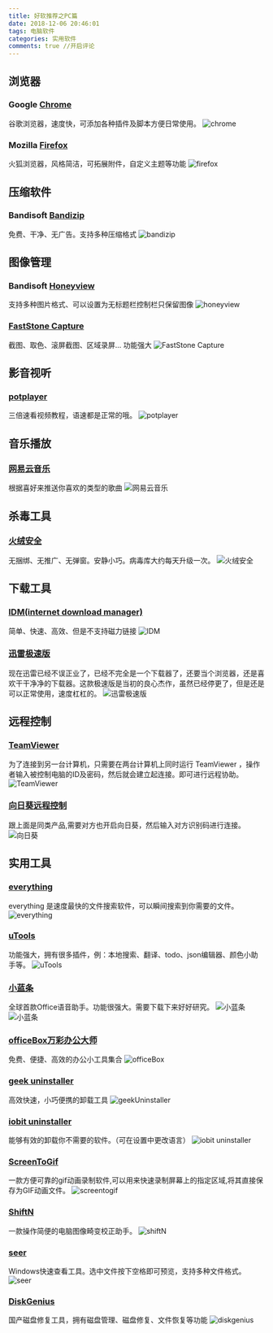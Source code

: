 ```yaml
---
title: 好软推荐之PC篇
date: 2018-12-06 20:46:01
tags: 电脑软件
categories: 实用软件
comments: true //开启评论
---
```


## 浏览器
### Google [Chrome](http://chrome.com/)
谷歌浏览器，速度快，可添加各种插件及脚本方便日常使用。
![chrome](好软推荐/chrome.jpg)
### Mozilla [Firefox](http://www.firefox.com.cn/)
火狐浏览器，风格简洁，可拓展附件，自定义主题等功能
![firefox](好软推荐/firefox.jpg)
## 压缩软件
### Bandisoft [Bandizip](http://www.bandisoft.com/bandizip/)
免费、干净、无广告。支持多种压缩格式
![bandizip](好软推荐/bandizip.png)
## 图像管理
### Bandisoft [Honeyview](http://www.bandisoft.com/honeyview/)
支持多种图片格式、可以设置为无标题栏控制栏只保留图像
![honeyview](好软推荐/honeyview.jpg)
### [FastStone Capture](https://faststone-capture.en.softonic.com/)
截图、取色、滚屏截图、区域录屏...  功能强大
![FastStone Capture](好软推荐/FastStone%20Capture.png)
## 影音视听
### [potplayer](http://potplayer.daum.net/?lang=zh_CN)
三倍速看视频教程，语速都是正常的哦。
![potplayer](好软推荐/potplayer.jpg)
## 音乐播放
### [网易云音乐](https://music.163.com)
根据喜好来推送你喜欢的类型的歌曲
![网易云音乐](好软推荐/网易云音乐.jpg)
## 杀毒工具
### [火绒安全](https://www.huorong.cn/)
无捆绑、无推广、无弹窗。安静小巧。病毒库大约每天升级一次。
![火绒安全](好软推荐/火绒.png)
## 下载工具
### [IDM(internet download manager)](http://www.internetdownloadmanager.com/)
简单、快速、高效、但是不支持磁力链接
![IDM](好软推荐/idm.png)
### [迅雷极速版](https://dl.pconline.com.cn/download/355664-1.html)
现在迅雷已经不误正业了，已经不完全是一个下载器了，还要当个浏览器，还是喜欢干干净净的下载器。这款极速版是当初的良心杰作，虽然已经停更了，但是还是可以正常使用，速度杠杠的。
![迅雷极速版](好软推荐/迅雷极速版.png)
## 远程控制
### [TeamViewer](https://www.teamviewer.com/cn/)
为了连接到另一台计算机，只需要在两台计算机上同时运行 TeamViewer ，操作者输入被控制电脑的ID及密码，然后就会建立起连接。即可进行远程协助。
![TeamViewer](好软推荐/Teamviewer.png)
### [向日葵远程控制](https://sunlogin.oray.com/personal/)
跟上面是同类产品,需要对方也开启向日葵，然后输入对方识别码进行连接。
![向日葵](好软推荐/向日葵.png)
## 实用工具
### [everything](http://www.voidtools.com/)
everything 是速度最快的文件搜索软件，可以瞬间搜索到你需要的文件。
![everything](好软推荐/Everything.png)
### [uTools](https://u.tools/)
功能强大，拥有很多插件，例：本地搜索、翻译、todo、json编辑器、颜色小助手等。
![uTools](好软推荐/utools.png)
### [小蓝条](http://www.xiaolantiao.com/)
全球首款Office语音助手。功能很强大。需要下载下来好好研究。
![小蓝条](好软推荐/小蓝条1.png)
![小蓝条](好软推荐/小蓝条2.png)

### [officeBox万彩办公大师](http://www.wofficebox.com/)
免费、便捷、高效的办公小工具集合
![officeBox](好软推荐/officeBox.png)
### [geek uninstaller](https://geekuninstaller.com/)
高效快速，小巧便携的卸载工具
![geekUninstaller](好软推荐/GeekUninstaller.png)
### [iobit uninstaller](https://www.iobit.com/en/advanceduninstaller.php)
能够有效的卸载你不需要的软件。（可在设置中更改语言）
![iobit uninstaller](好软推荐/iobit%20uninstaller.png)
### [ScreenToGif](https://www.screentogif.com/)
一款方便可靠的gif动画录制软件,可以用来快速录制屏幕上的指定区域,将其直接保存为GIF动画文件。
![screentogif](好软推荐/screentogif.png)
### [ShiftN](http://www.shiftn.de/)
一款操作简便的电脑图像畸变校正助手。
![shiftN](好软推荐/shiftN.png)
### [seer](http://www.1218.io/)
Windows快速查看工具。选中文件按下空格即可预览，支持多种文件格式。
![seer](好软推荐/seer.png)
### [DiskGenius](http://www.diskgenius.cn/download.php)
国产磁盘修复工具，拥有磁盘管理、磁盘修复、文件恢复等功能
![diskgenius](好软推荐/diskgenius.png)